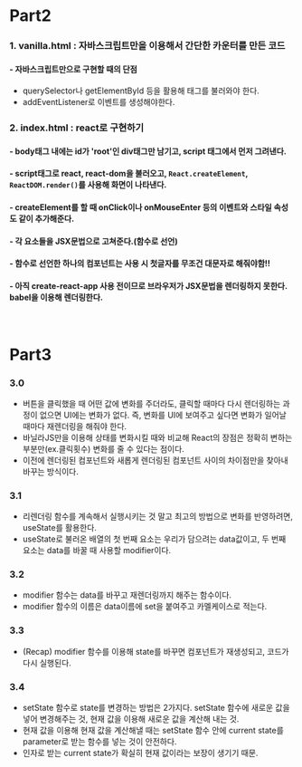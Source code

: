 # Part2

### 1. vanilla.html : 자바스크립트만을 이용해서 간단한 카운터를 만든 코드

#### - 자바스크립트만으로 구현할 때의 단점

- querySelector나 getElementById 등을 활용해 태그를 불러와야 한다.
- addEventListener로 이벤트를 생성해야한다.

### 2. index.html : react로 구현하기

#### - body태그 내에는 id가 'root'인 div태그만 남기고, script 태그에서 먼저 그려낸다.

#### - script태그로 react, react-dom을 불러오고, `React.createElement`, `ReactDOM.render()`를 사용해 화면이 나타낸다.

#### - createElement를 할 때 onClick이나 onMouseEnter 등의 이벤트와 스타일 속성도 같이 추가해준다.

#### - 각 요소들을 JSX문법으로 고쳐준다.(함수로 선언)

#### - 함수로 선언한 하나의 컴포넌트는 사용 시 첫글자를 무조건 대문자로 해줘야함!!

#### - 아직 create-react-app 사용 전이므로 브라우저가 JSX문법을 렌더링하지 못한다. babel을 이용해 렌더링한다.

<br>

# Part3

### 3.0

- 버튼을 클릭했을 때 어떤 값에 변화를 주더라도, 클릭할 때마다 다시 렌더링하는 과정이 없으면 UI에는 변화가 없다. 즉, 변화를 UI에 보여주고 싶다면 변화가 일어날 때마다 재렌더링을 해줘야 한다.
- 바닐라JS만을 이용해 상태를 변화시킬 때와 비교해 React의 장점은 정확히 변하는 부분만(ex.클릭횟수) 변화를 줄 수 있다는 점이다.
- 이전에 렌더링된 컴포넌트와 새롭게 렌더링된 컴포넌트 사이의 차이점만을 찾아내 바꾸는 방식이다.

### 3.1

- 리렌더링 함수를 계속해서 실행시키는 것 말고 최고의 방법으로 변화를 반영하려면, useState를 활용한다.
- useState로 불러온 배열의 첫 번째 요소는 우리가 담으려는 data값이고, 두 번째 요소는 data를 바꿀 때 사용할 modifier이다.

### 3.2

- modifier 함수는 data를 바꾸고 재렌더링까지 해주는 함수이다.
- modifier 함수의 이름은 data이름에 set을 붙여주고 카멜케이스로 적는다.

### 3.3

- (Recap) modifier 함수를 이용해 state를 바꾸면 컴포넌트가 재생성되고, 코드가 다시 실행된다.

### 3.4

- setState 함수로 state를 변경하는 방법은 2가지다. setState 함수에 새로운 값을 넣어 변경해주는 것, 현재 값을 이용해 새로운 값을 계산해 내는 것.
- 현재 값을 이용해 현재 값을 계산해낼 때는 setState 함수 안에 current state를 parameter로 받는 함수를 넣는 것이 안전하다.
- 인자로 받는 current state가 확실히 현재 값이라는 보장이 생기기 때문.
